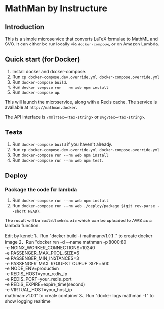 # MathMan by Instructure
## Introduction
This is a simple microservice that converts LaTeX formulae to MathML and SVG.
It can either be run locally via `docker-compose`, or on Amazon Lambda.

## Quick start (for Docker)
1. Install docker and docker-compose.
2. Run `cp docker-compose.dev.override.yml docker-compose.override.yml`
3. Run `docker-compose build`.
4. Run `docker-compose run --rm web npm install`.
5. Run `docker-compose up`.

This will launch the microservice, along with a Redis cache. The service
is available at `http://mathman.docker`.

The API interface is `/mml?tex=<tex-string>` or `svg?tex=<tex-string>`.

## Tests
1. Run `docker-compose build` if you haven't already.
2. Run `cp docker-compose.dev.override.yml docker-compose.override.yml`
3. Run `docker-compose run --rm web npm install`.
4. Run `docker-compose run --rm web npm test`.

## Deploy

### Package the code for lambda

1. Run `docker-compose run --rm web npm install`.
2. Run `docker-compose run --rm web ./deploy/package $(git rev-parse
   --short HEAD)`.

The result will be `build/lambda.zip` which can be uploaded to AWS as a
lambda function.

Edit by kenxt:
1、Run "docker build -t mathman:v1.0.1 ." to create docker image
2、Run "docker run -d --name mathman -p 8000:80  \
    -e NGINX_WORKER_CONNECTIONS=10240 \
    -e PASSENGER_MAX_POOL_SIZE=6 \
    -e PASSENGER_MIN_INSTANCES=3 \
    -e PASSENGER_MAX_REQUEST_QUEUE_SIZE=500 \
    -e NODE_ENV=production \
    -e REDIS_HOST=your_redis_ip \
    -e REDIS_PORT=your_redis_port \
    -e REDIS_EXPIRE=expire_time(second) \
    -e VIRTUAL_HOST=your_host_ip \
    mathman:v1.0.1" 
    to create container
 3、Run "docker logs mathman -f" to show logging realtime
